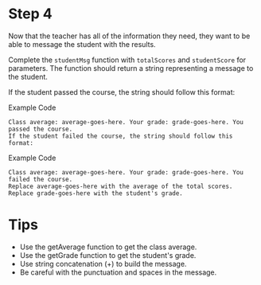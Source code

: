 # Step 4

Now that the teacher has all of the information they need, they want to be able to message the student with the results.

Complete the `studentMsg` function with `totalScores` and `studentScore` for parameters. The function should return a string representing a message to the student.

If the student passed the course, the string should follow this format:

Example Code

```shell
Class average: average-goes-here. Your grade: grade-goes-here. You passed the course.
If the student failed the course, the string should follow this format:
```

Example Code

```shell
Class average: average-goes-here. Your grade: grade-goes-here. You failed the course.
Replace average-goes-here with the average of the total scores. Replace grade-goes-here with the student's grade.
```

# Tips

- Use the getAverage function to get the class average.
- Use the getGrade function to get the student's grade.
- Use string concatenation (+) to build the message.
- Be careful with the punctuation and spaces in the message.
